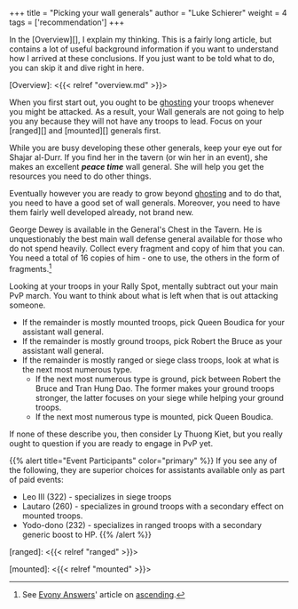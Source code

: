 +++
title = "Picking your wall generals"
author = "Luke Schierer"
weight = 4
tags = ['recommendation']
+++

In the [Overview][], I explain my thinking.  This is a fairly long article, but
contains a lot of useful background information if you want to understand how I
arrived at these conclusions. If you just want to be told what to do, you can
skip it and dive right in here. 

[Overview]: <{{< relref "overview.md" >}}>

When you first start out, you ought to be [ghosting][] your troops whenever you
might be attacked.  As a result, your Wall generals are not going to help you
any because they will not have any troops to lead. Focus on your [ranged][] and
[mounted][] generals first.

While you are busy developing these other generals, keep your eye out for
Shajar al-Durr.  If you find her in the tavern (or win her in an event), she
makes an excellent _**peace time**_ wall general.  She will help you get the
resources you need to do other things.

Eventually however you are ready to grow beyond [ghosting][] and to do that,
you need to have a good set of wall generals.  Moreover, you need to have them
fairly well developed already, not brand new.

George Dewey is available in the General's Chest in the Tavern.  He is
unquestionably the best main wall defense general available for those who do
not spend heavily.  Collect every fragment and copy of him that you can.  You
need a total of 16 copies of him - one to use, the others in the form of
fragments.[^230107-2]  

Looking at your troops in your Rally Spot, mentally subtract out your main PvP
march. You want to think about what is left when that is out attacking someone.

* If the remainder is mostly mounted troops, pick Queen Boudica for your assistant wall general.
* If the remainder is mostly ground troops, pick Robert the Bruce as your assistant wall general.
* If the remainder is mostly ranged or siege class troops, look at what is the
  next most numerous type.
  * If the next most numerous type is ground, pick between Robert the Bruce and
    Tran Hung Dao.  The former makes your ground troops stronger, the latter
    focuses on your siege while helping your ground troops.
  * If the next most numerous type is mounted, pick Queen Boudica.

If none of these describe you, then consider Ly Thuong Kiet, but you really
ought to question if you are ready to engage in PvP yet.

{{% alert title="Event Participants" color="primary" %}}
If you see any of the following, they are superior choices for assistants available only as part of paid events:
* Leo III (322) - specializes in siege troops
* Lautaro (260) - specializes in ground troops with a secondary effect on mounted troops.
* Yodo-dono (232) - specializes in ranged troops with a secondary generic boost to HP.
{{% /alert %}}

[^230107-2]: See [Evony Answers][]' article on [ascending][].

[Evony Answers]: <https://www.evonyanswers.com>

[ascending]: <https://www.evonyanswers.com/post/evony-ascending-enhancement-awakened-upgrades>

[ranged]: <{{< relref "ranged" >}}>


[mounted]: <{{< relref "mounted" >}}>

[ghosting]: <https://www.evonytkrguide.com/guides/evony-tkr-guide-to-ghosting-troops>
